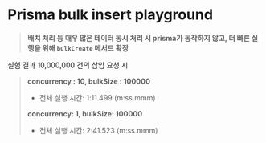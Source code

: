 # Prisma bulk insert playground

> **배치 처리 등 매우 많은 데이터 동시 처리 시 prisma가 동작하지 않고, 더 빠른 실행을 위해 `bulkCreate` 메서드 확장**

실험 결과
10,000,000 건의 삽입 요청 시

> **concurrency : 10, bulkSize : 100000**
>
> - 전체 실행 시간: 1:11.499 (m:ss.mmm)
>
> **concurrency: 1, bulkSize: 100000**
>
> - 전체 실행 시간: 2:41.523 (m:ss.mmm)
